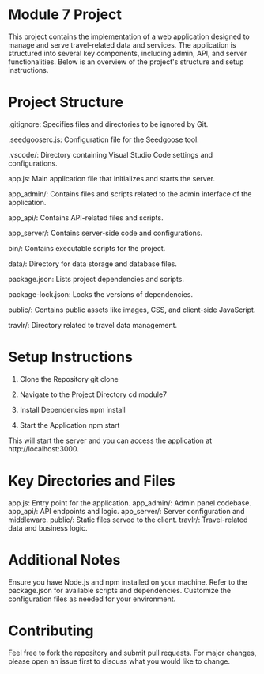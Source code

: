 # Module 7 Project
This project contains the implementation of a web application designed to manage
and serve travel-related data and services. The application is structured into
several key components, including admin, API, and server functionalities. Below
is an overview of the project's structure and setup instructions.

# Project Structure
.gitignore: Specifies files and directories to be ignored by Git.

.seedgooserc.js: Configuration file for the Seedgoose tool.

.vscode/: Directory containing Visual Studio Code settings and configurations.

app.js: Main application file that initializes and starts the server.

app_admin/: Contains files and scripts related to the admin interface of the application.

app_api/: Contains API-related files and scripts.

app_server/: Contains server-side code and configurations.

bin/: Contains executable scripts for the project.

data/: Directory for data storage and database files.

package.json: Lists project dependencies and scripts.

package-lock.json: Locks the versions of dependencies.

public/: Contains public assets like images, CSS, and client-side JavaScript.

travlr/: Directory related to travel data management.

# Setup Instructions
1. Clone the Repository
git clone <repository-url>

2. Navigate to the Project Directory
cd module7

3. Install Dependencies
npm install

4. Start the Application
npm start

This will start the server and you can access the application at http://localhost:3000.

# Key Directories and Files
app.js: Entry point for the application.
app_admin/: Admin panel codebase.
app_api/: API endpoints and logic.
app_server/: Server configuration and middleware.
public/: Static files served to the client.
travlr/: Travel-related data and business logic.

# Additional Notes
Ensure you have Node.js and npm installed on your machine.
Refer to the package.json for available scripts and dependencies.
Customize the configuration files as needed for your environment.

# Contributing
Feel free to fork the repository and submit pull requests. For major changes,
please open an issue first to discuss what you would like to change.
